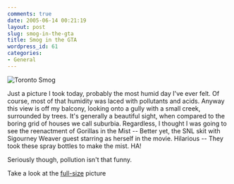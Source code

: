 ```yaml
---
comments: true
date: 2005-06-14 00:21:19
layout: post
slug: smog-in-the-gta
title: Smog in the GTA
wordpress_id: 61
categories:
- General
---
```


![Toronto Smog](http://www.isystech.net/images/toronto_smog_small.jpg)


Just a picture I took today, probably the most humid day I've ever felt. Of course, most of that humidity was laced with pollutants and acids. Anyway this view is off my balcony, looking onto a gully with a small creek, surrounded by trees. It's generally a beautiful sight, when compared to the boring grid of houses we call suburbia. Regardless, I thought I was going to see the reenactment of Gorillas in the Mist -- Better yet, the SNL skit with Sigourney Weaver guest starring as herself in the movie. Hilarious -- They took these spray bottles to make the mist. 
HA!

Seriously though, pollution isn't that funny. 

Take a look at the [full-size](http://www.isystech.net/images/toronto_smog.jpg) picture
